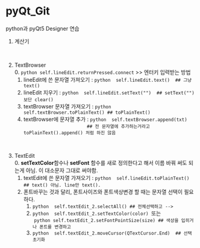 # pyQt_Git

python과 pyQt5 Designer 연습

1. 계산기

<br>

2. TextBrowser  <br>
    0. ```python self.lineEdit.returnPressed.connect``` >> 엔터키 입력받는 방법
    1. lineEdit에 쓴 문자열 가져오기 : ```python  self.lineEdit.text()  ## 그냥 text()  ```
    2. lineEdit 지우기 : ```python  self.lineEdit.setText("")  ## setText("")보단 clear() ```
    3. textBrowser 문자열 가져오기 : ```python  self.textBrowser.toPlainText() ## toPlainText() ```
    4. textBrowser에 문자열 추가 : ```python  self.textBrowser.append(txt) ``` <br>
                ```## 전 문자열에 추가하는거라고 toPlainText().append() 처럼 하진 않음 ```

<br>

3. TextEdit <br>
    0. **setTextColor**함수나 **setFont** 함수를 새로 정의한다고 해서 이름 바꿔 써도 되는게 아님. 이 대소문자 그대로 써야함.
    1. textEdit에 쓴 문자열 가져오기 : ```python  self.lineEdit.toPlainText() ## text() 아님. line만 text(). ``` 
    2. 폰트바꾸는 것과 달리, 폰트사이즈와 폰트색상변경 할 때는 문자열 선택이 필요하다.
        1. ```python  self.textEdit_2.selectAll() ## 전체선택하고 --> ``` 
        2. ```python  self.textEdit_2.setTextColor(color) ```또는 <br>
        &nbsp;```python self.textEdit_2.setFontPointSize(size) ## 색상을 입히거나 폰트를 변경하고  ```
        4. ```python  self.textEdit_2.moveCursor(QTextCursor.End)  ## 선택 초기화 ```
